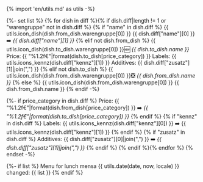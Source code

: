 {% import 'en/utils.md' as utils -%}

{%- set list %}
{% for dish in diff %}{% if dish.diff|length != 1 or "warengruppe" not in dish.diff %}
{% if "name" in dish.diff %}
{{ utils.icon_dish(dish.from_dish.warengruppe[0]) }} {{ dish.diff["name"][0] }}
➡️ *{{ dish.diff["name"][1] }}*
{% elif not dish.from_dish %}
{{ utils.icon_dish(dish.to_dish.warengruppe[0]) }}🆕 *{{ dish.to_dish.name }}*
    Price: {{ "%1.2f€"|format(dish.to_dish[price_category]) }}
    Labels: {{ utils.icons_kennz(dish.diff["kennz"][1]) }}
    Additives: {{ dish.diff["zusatz"][1]|join(",") }}
{% elif not dish.to_dish %}
{{ utils.icon_dish(dish.from_dish.warengruppe[0]) }}❎ *{{ dish.from_dish.name }}*
{% else %}
{{ utils.icon_dish(dish.from_dish.warengruppe[0]) }} {{ dish.from_dish.name }}
{% endif -%}

{%- if price_category in dish.diff %}
    Price: {{ "%1.2f€"|format(dish.from_dish[price_category]) }} ➡️ *{{ "%1.2f€"|format(dish.to_dish[price_category]) }}*
{% endif %}
{% if "kennz" in dish.diff %}
    Labels: {{ utils.icons_kennz(dish.diff["kennz"][0]) }} ➡️ {{ utils.icons_kennz(dish.diff["kennz"][1]) }}
{% endif %}
{% if "zusatz" in dish.diff %}
    Additives: {{ dish.diff["zusatz"][0]|join(",") }} ➡️ *{{ dish.diff["zusatz"][1]|join(",") }}*
{% endif %}
{% endif %}{% endfor %}
{% endset -%}

{%- if list %}
Menu for lunch mensa {{ utils.date(date, now, locale) }} changed:
{{ list }}
{% endif %}
